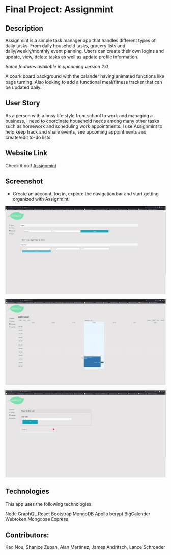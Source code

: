 # Final Project: Assignmint

## Description
Assignmint is a simple task manager app that handles different types of daily tasks. From daily household tasks, grocery lists and daily/weekly/monthly event planning. Users can create their own logins and update, view, delete tasks as well as update profile information.


*Some features available in upcoming version 2.0*

A coark board background with the calander having animated functions like page turning. Also looking to add a functional meal/fitness tracker that can be updated daily.

## User Story

As a person with a busy life style from school to work and managing a business, I need to coordinate household needs among many other tasks such as homework and scheduling work appointments. I use Assignmint to help keep track and share events, see upcoming appointments and create/edit to-do lists.

## Website Link

Check it out!
[Assignmint]()

## Screenshot
* Create an account, log in, explore the navigation bar and start getting organized with Assignmint!  

![screenshot](./public/images/signin-page.jpg)  

![screenshot](./public/images/main-page.jpg)  

![screenshot](./public/images/To-do.jpg)

## Technologies

This app uses the following technologies: 

Node
GraphQL
React
Bootstrap
MongoDB
Apollo
bcrypt
BigCalender
Webtoken
Mongoose
Express

## Contributors:
Kao Nou, Shanice Zupan, Alan Martinez, James Andritsch, Lance Schroeder